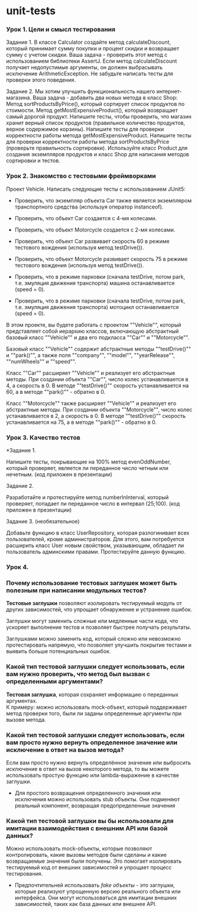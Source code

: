 # unit-tests

### Урок 1. Цели и смысл тестирования

Задание 1. В классе Calculator создайте метод calculateDiscount, который принимает сумму покупки и процент скидки и возвращает сумму с учетом скидки. Ваша задача - проверить этот метод с использованием библиотеки AssertJ. Если метод calculateDiscount получает недопустимые аргументы, он должен выбрасывать исключение ArithmeticException. Не забудьте написать тесты для проверки этого поведения.

Задание 2.
Мы хотим улучшить функциональность нашего интернет-магазина. Ваша задача - добавить два новых метода в класс Shop:
Метод sortProductsByPrice(), который сортирует список продуктов по стоимости. Метод getMostExpensiveProduct(), который возвращает самый дорогой продукт. Напишите тесты, чтобы проверить, что магазин хранит верный список продуктов (правильное количество продуктов, верное содержимое корзины).
Напишите тесты для проверки корректности работы метода getMostExpensiveProduct. Напишите тесты для проверки корректности работы метода sortProductsByPrice (проверьте правильность сортировки). Используйте класс Product для создания экземпляров продуктов и класс Shop для написания методов сортировки и тестов.

### Урок 2. Знакомство с тестовыми фреймворками

Проект Vehicle. Написать следующие тесты с использованием JUnit5:

- Проверить, что экземпляр объекта Car также является экземпляром транспортного средства (используя оператор instanceof).

- Проверить, что объект Car создается с 4-мя колесами.

- Проверить, что объект Motorcycle создается с 2-мя колесами.

- Проверить, что объект Car развивает скорость 60 в режиме тестового вождения (используя метод testDrive()).

- Проверить, что объект Motorcycle развивает скорость 75 в режиме тестового вождения (используя метод testDrive()).

- Проверить, что в режиме парковки (сначала testDrive, потом park, т.е. эмуляция движения транспорта) машина останавливается (speed = 0).

- Проверить, что в режиме парковки (сначала testDrive, потом park, т.е. эмуляция движения транспорта) мотоцикл останавливается (speed = 0).

В этом проекте, вы будете работать с проектом ""Vehicle"", который представляет собой иерархию классов, включающую абстрактный базовый класс ""Vehicle"" и два его подкласса ""Car"" и ""Motorcycle"".

Базовый класс ""Vehicle"" содержит абстрактные методы ""testDrive()"" и ""park()"", а также поля ""company"", ""model"", ""yearRelease"", ""numWheels"" и ""speed"".

Класс ""Car"" расширяет ""Vehicle"" и реализует его абстрактные методы. При создании объекта ""Car"", число колес устанавливается в 4, а скорость в 0. В методе ""testDrive()"" скорость устанавливается на 60, а в методе ""park()"" - обратно в 0.

Класс ""Motorcycle"" также расширяет ""Vehicle"" и реализует его абстрактные методы. При создании объекта ""Motorcycle"", число колес устанавливается в 2, а скорость в 0. В методе ""testDrive()"" скорость устанавливается на 75, а в методе ""park()"" - обратно в 0.

### Урок 3. Качество тестов

*Задание 1.

Напишите тесты, покрывающие на 100% метод evenOddNumber, который проверяет, является ли переданное число четным или нечетным. (код приложен в презентации)

Задание 2.

Разработайте и протестируйте метод numberInInterval, который проверяет, попадает ли переданное число в интервал (25;100). (код приложен в презентации)

Задание 3.  (необязательное)

Добавьте функцию в класс UserRepository, которая разлогинивает всех пользователей, кроме администраторов. Для этого, вам потребуется расширить класс User новым свойством, указывающим, обладает ли пользователь админскими правами. Протестируйте данную функцию.

   ### Урок 4.
  ### Почему использование тестовых заглушек может быть полезным при написании модульных тестов?

__Тестовые заглушки__ позволяют изолировать тестируемый модуль от других зависимостей, что упрощает обнаружение и устранение ошибок.

Заглушки могут заменить сложные или медленные части кода, что ускоряет выполнение тестов и позволяет быстрее получать результаты.

Заглушками можно заменить код, который сложно или невозможно протестировать напрямую, что позволяет улучшить покрытие тестами и выявить больше потенциальных ошибок.

### Какой тип тестовой заглушки следует использовать, если вам нужно проверить, что метод был вызван с определенными аргументами?

__Тестовая заглушка__, которая сохраняет информацию о переданных аргументах.<br> К примеру: можно использовать mock-объект, который поддерживает метод проверки того, были ли заданы определенные аргументы при вызове метода.

### Какой тип тестовой заглушки следует использовать, если вам просто нужно вернуть определенное значение или исключение в ответ на вызов метода?

Если вам просто нужно вернуть определённое значение или выбросить исключение в ответ на вызов некоторого метода, то вы можете использовать простую функцию или lambda-выражение в качестве заглушки.<br>
* Для простого возвращения определенного значения или исключения можно использовать stub объекты. Они подменяют реальный компонент, возвращая предопределенные значения 

### Какой тип тестовой заглушки вы бы использовали для имитации взаимодействия с внешним API или базой данных?

Можно использовать mock-объекты, которые позволяют контролировать, какие вызовы методов были сделаны и какие возвращаемые значения были получены. Это помогает изолировать тестируемый код от внешних зависимостей и упрощает процесс тестирования.<br>      
- Предпочтительней использовать *fake объекты* - это заглушки, которые реализуют упрощенную версию реального объекта или интерфейса. Они могут использоваться для имитации внешних зависимостей, таких как база данных или внешнее API. 

